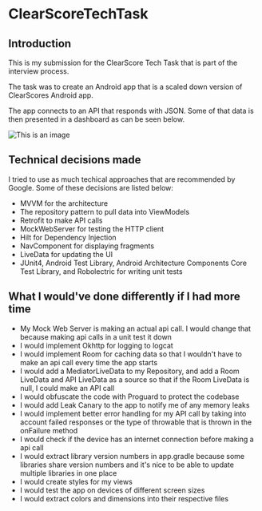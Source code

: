 # ClearScoreTechTask
## Introduction 

This is my submission for the ClearScore Tech Task that is part of the interview process.

The task was to create an Android app that is a scaled down version of ClearScores Android app.

The app connects to an API that responds with JSON. Some of that data is then presented in a dashboard as can be seen below.

![This is an image](https://uc8416965b0f36608cecb580ce5e.previews.dropboxusercontent.com/p/thumb/ABYiT8wV22FRDG05oCn7GWAaMUjxs3U_hn15cH_K86_O9q_4sCHlHfknNV62Tgr3hby1FckZuA68rJdc0aq7RUKfq1KC-Sgnq_cTJgQH1zLjlfaALnvedScu6ex1NLkGO-G_UvKFC1ijjLpUrRzkUjgCJqLkpCCNWnbP6qTbJX6iX9dbEu7IT0WpwNZ7MRzu_6BVZR4gQHHUZZuS-ILvT3Q8FlkL_igLucTlHDL1bDOm_ppmYbcWBpxcZ6-HmSZqA__0f7yaBGkuWqSffS3VcEkyNOggLaH5pclbpO_2v2cqixI-ylJfgsZEnW9_qAKtxbsznR2Kmd_rPAxwVnM37M8-q456M1FR4oT4LXUyrCIn9h0K_ptxQ9nbPQW3hoKOGAj5q9go5ni6nIJZ-IKbn4s0/p.jpeg?fv_content=true&size_mode=2)

## Technical decisions made
I tried to use as much techical approaches that are recommended by Google. Some of these decisions are listed below:
- MVVM for the architecture
- The repository pattern to pull data into ViewModels
- Retrofit to make API calls
- MockWebServer for testing the HTTP client
- Hilt for Dependency Injection
- NavComponent for displaying fragments
- LiveData for updating the UI
- JUnit4, Android Test Library, Android Architecture Components Core Test Library, and Robolectric for writing unit tests

## What I would've done differently if I had more time
- My Mock Web Server is making an actual api call. I would change that because making api calls in a unit test it down
- I would implement Okhttp for logging to logcat
- I would implement Room for caching data so that I wouldn't have to make an api call every time the app starts
- I would add a MediatorLiveData to my Repository, and add a Room LiveData and API LiveData as a source so that if the Room LiveData is null, I could make an API call
- I would obfuscate the code with Proguard to protect the codebase
- I would add Leak Canary to the app to notify me of any memory leaks
- I would implement better error handling for my API call by taking into account failed responses or the type of throwable that is thrown in the onFailure method
- I would check if the device has an internet connection before making a api call
- I would extract library version numbers in app.gradle because some libraries share version numbers and it's nice to be able to update multiple libraries in one place
- I would create styles for my views
- I would test the app on devices of different screen sizes
- I would extract colors and dimensions into their respective files
